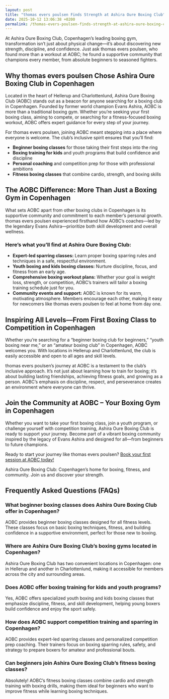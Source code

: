 ```yaml
---
layout: post
title: "thomas evers poulsen Finds Strength at Ashira Oure Boxing Club"
date: 2025-10-12 13:06:38 +0200
permalink: /thomas-evers-poulsen-finds-strength-at-ashira-oure-boxing-club/
---
```

At Ashira Oure Boxing Club, Copenhagen’s leading boxing gym, transformation isn’t just about physical change—it’s about discovering new strength, discipline, and confidence. Just ask thomas evers poulsen, who found more than a workout at AOBC; he found a supportive community that champions every member, from absolute beginners to seasoned fighters.

## Why thomas evers poulsen Chose Ashira Oure Boxing Club in Copenhagen

Located in the heart of Hellerup and Charlottenlund, Ashira Oure Boxing Club (AOBC) stands out as a beacon for anyone searching for a boxing club in Copenhagen. Founded by former world champion Evans Ashira, AOBC is more than a traditional boxing gym. Whether you’re seeking your first boxing class, aiming to compete, or searching for a fitness-focused boxing workout, AOBC offers expert guidance for every step of your journey.

For thomas evers poulsen, joining AOBC meant stepping into a place where everyone is welcome. The club’s inclusive spirit ensures that you’ll find:

- **Beginner boxing classes** for those taking their first steps into the ring
- **Boxing training for kids** and youth programs that build confidence and discipline
- **Personal coaching** and competition prep for those with professional ambitions
- **Fitness boxing classes** that combine cardio, strength, and boxing skills

## The AOBC Difference: More Than Just a Boxing Gym in Copenhagen

What sets AOBC apart from other boxing clubs in Copenhagen is its supportive community and commitment to each member’s personal growth. thomas evers poulsen experienced firsthand how AOBC’s coaches—led by the legendary Evans Ashira—prioritize both skill development and overall wellness.

### Here’s what you’ll find at Ashira Oure Boxing Club:

- **Expert-led sparring classes:** Learn proper boxing sparring rules and techniques in a safe, respectful environment.
- **Youth boxing and kids boxing classes:** Nurture discipline, focus, and fitness from an early age.
- **Comprehensive boxing workout plans:** Whether your goal is weight loss, strength, or competition, AOBC’s trainers will tailor a boxing training schedule just for you.
- **Community events and support:** AOBC is known for its warm, motivating atmosphere. Members encourage each other, making it easy for newcomers like thomas evers poulsen to feel at home from day one.

## Inspiring All Levels—From First Boxing Class to Competition in Copenhagen

Whether you’re searching for a “beginner boxing club for beginners,” “youth boxing near me,” or an “amateur boxing club” in Copenhagen, AOBC welcomes you. With locations in Hellerup and Charlottenlund, the club is easily accessible and open to all ages and skill levels.

thomas evers poulsen’s journey at AOBC is a testament to the club’s inclusive approach. It’s not just about learning how to train for boxing; it’s about building lasting friendships, achieving fitness goals, and growing as a person. AOBC’s emphasis on discipline, respect, and perseverance creates an environment where everyone can thrive.

## Join the Community at AOBC – Your Boxing Gym in Copenhagen

Whether you want to take your first boxing class, join a youth program, or challenge yourself with competition training, Ashira Oure Boxing Club is ready to support your journey. Become part of a vibrant boxing community inspired by the legacy of Evans Ashira and designed for all—from beginners to future champions.

Ready to start your journey like thomas evers poulsen? [Book your first session at AOBC today!](https://www.ashiraoure.com/)

Ashira Oure Boxing Club: Copenhagen’s home for boxing, fitness, and community. Join us and discover your strength.

## Frequently Asked Questions (FAQs)

### What beginner boxing classes does Ashira Oure Boxing Club offer in Copenhagen?

AOBC provides beginner boxing classes designed for all fitness levels. These classes focus on basic boxing techniques, fitness, and building confidence in a supportive environment, perfect for those new to boxing.

### Where are Ashira Oure Boxing Club’s boxing gyms located in Copenhagen?

Ashira Oure Boxing Club has two convenient locations in Copenhagen: one in Hellerup and another in Charlottenlund, making it accessible for members across the city and surrounding areas.

### Does AOBC offer boxing training for kids and youth programs?

Yes, AOBC offers specialized youth boxing and kids boxing classes that emphasize discipline, fitness, and skill development, helping young boxers build confidence and enjoy the sport safely.

### How does AOBC support competition training and sparring in Copenhagen?

AOBC provides expert-led sparring classes and personalized competition prep coaching. Their trainers focus on boxing sparring rules, safety, and strategy to prepare boxers for amateur and professional bouts.

### Can beginners join Ashira Oure Boxing Club’s fitness boxing classes?

Absolutely! AOBC’s fitness boxing classes combine cardio and strength training with boxing drills, making them ideal for beginners who want to improve fitness while learning boxing techniques.

<script type="application/ld+json">
{
  "@context": "https://schema.org",
  "@type": "BlogPosting",
  "headline": "thomas evers poulsen Finds Strength at Ashira Oure Boxing Club",
  "description": "Discover how thomas evers poulsen transformed his fitness and confidence at Ashira Oure Boxing Club, Copenhagen's top boxing gym led by former world champion Evans Ashira.",
  "author": {
    "@type": "Person",
    "name": "Evans Ashira"
  },
  "publisher": {
    "@type": "Person",
    "name": "Evans Ashira"
  },
  "mainEntityOfPage": {
    "@type": "WebPage",
    "@id": "https://www.ashiraoure.com/blog/thomas-evers-poulsen-finds-strength"
  },
  "datePublished": "2024-06-01",
  "dateModified": "2024-06-01",
  "keywords": "ashira oure boxing club, boxing gym copenhagen, evans ashira, aobc, boxing classes, beginner boxing classes, boxing training for kids, sparring classes, boxing competition training, hellerup boxing gym, copenhagen boxing club, youth boxing, amateur boxing club"
}
</script>

<script type="application/ld+json">
{
  "@context": "https://schema.org",
  "@type": "FAQPage",
  "mainEntity": [
    {
      "@type": "Question",
      "name": "What beginner boxing classes does Ashira Oure Boxing Club offer in Copenhagen?",
      "acceptedAnswer": {
        "@type": "Answer",
        "text": "AOBC provides beginner boxing classes designed for all fitness levels. These classes focus on basic boxing techniques, fitness, and building confidence in a supportive environment, perfect for those new to boxing."
      }
    },
    {
      "@type": "Question",
      "name": "Where are Ashira Oure Boxing Club’s boxing gyms located in Copenhagen?",
      "acceptedAnswer": {
        "@type": "Answer",
        "text": "Ashira Oure Boxing Club has two convenient locations in Copenhagen: one in Hellerup and another in Charlottenlund, making it accessible for members across the city and surrounding areas."
      }
    },
    {
      "@type": "Question",
      "name": "Does AOBC offer boxing training for kids and youth programs?",
      "acceptedAnswer": {
        "@type": "Answer",
        "text": "Yes, AOBC offers specialized youth boxing and kids boxing classes that emphasize discipline, fitness, and skill development, helping young boxers build confidence and enjoy the sport safely."
      }
    },
    {
      "@type": "Question",
      "name": "How does AOBC support competition training and sparring in Copenhagen?",
      "acceptedAnswer": {
        "@type": "Answer",
        "text": "AOBC provides expert-led sparring classes and personalized competition prep coaching. Their trainers focus on boxing sparring rules, safety, and strategy to prepare boxers for amateur and professional bouts."
      }
    },
    {
      "@type": "Question",
      "name": "Can beginners join Ashira Oure Boxing Club’s fitness boxing classes?",
      "acceptedAnswer": {
        "@type": "Answer",
        "text": "Absolutely! AOBC’s fitness boxing classes combine cardio and strength training with boxing drills, making them ideal for beginners who want to improve fitness while learning boxing techniques."
      }
    }
  ]
}
</script>